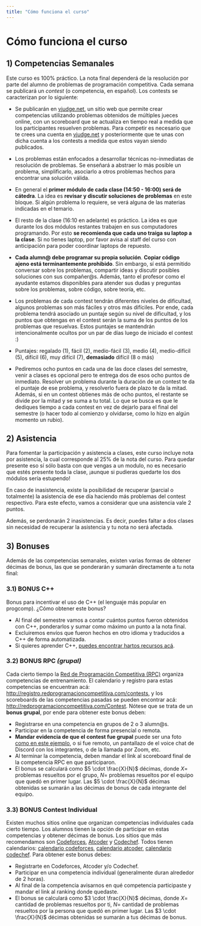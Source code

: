 ```yaml
---
title: "Cómo funciona el curso"
---
```


# Cómo funciona el curso

## 1) Competencias Semanales

Este curso es 100% práctico. La nota final dependerá de la resolución por parte del alumno de problemas de programación competitiva. Cada semana se publicará un _contest_ (o competencia, en español). Los contests se caracterizan por lo siguiente:

- Se publicarán en [vjudge.net](https://vjudge.net), un sitio web que permite crear competencias utilizando problemas obtenidos de múltiples jueces online, con un scoreboard que se actualiza en tiempo real a medida que los participantes resuelven problemas. Para competir es necesario que te crees una cuenta en [vjudge.net](https://vjudge.net) y posteriormente que te unas con dicha cuenta a los contests a medida que estos vayan siendo publicados.

- Los problemas están enfocados a desarrollar técnicas no-inmediatas de resolución de problemas. Se enseñará a abstraer lo más posible un problema, simplificarlo, asociarlo a otros problemas hechos para encontrar una solución válida.

- En general el **primer módulo de cada clase (14:50 - 16:00) será de cátedra**. La idea es **revisar y discutir soluciones de problemas** en este bloque. Si algún problema lo requiere, se verá alguna de las materias indicadas en el temario.

- El resto de la clase (16:10 en adelante) es práctico. La idea es que durante los dos módulos restantes trabajen en sus computadores programando. Por esto **se recomienda que cada uno traiga su laptop a la clase**. Si no tienes laptop, por favor avisa al staff del curso con anticipación para poder coordinar laptops de repuesto.

- **Cada alumn@ debe programar su propia solución**. **Copiar código ajeno está terminantemente prohibido**. Sin embargo, sí está permitido conversar sobre los problemas, compartir ideas y discutir posibles soluciones con sus compañer@s. Además, tanto el profesor como el ayudante estamos disponibles para atender sus dudas y preguntas sobre los problemas, sobre código, sobre teoría, etc.

- Los problemas de cada contest tendrán diferentes niveles de dificultad, algunos problemas son más fáciles y otros más difíciles. Por ende, cada problema tendrá asociado un puntaje según su nivel de dificultad, y los puntos que obtengas en el contest serán la suma de los puntos de los problemas que resuelvas. Estos puntajes se mantendrán intencionalmente ocultos por un par de días luego de iniciado el contest :)

- Puntajes: regalado (1), fácil (2), medio-fácil (3), medio (4), medio-difícil (5), difícil (6), muy difícil (7), **demasiado** difícil (8 o más)

- Pediremos ocho puntos en cada una de las doce clases del semestre, venir a clases es opcional pero te entrega dos de esos ocho puntos de inmediato. Resolver un problema durante la duración de un contest te da el puntaje de ese problema, y resolverlo fuera de plazo te da la mitad. Además, si en un contest obtienes más de ocho puntos, el restante se divide por la mitad y se suma a tu total. Lo que se busca es que le dediques tiempo a cada contest en vez de dejarlo para el final del semestre (o hacer todo al comienzo y olvidarse, como lo hizo en algún momento un rubio).

## 2) Asistencia

Para fomentar la participación y asistencia a clases, este curso incluye nota por asistencia, la cual corresponde al 25% de la nota del curso. Para quedar presente eso sí sólo basta con que vengas a un modulo, no es necesario que estés presente toda la clase, ¡aunque si pudieras quedarte los dos módulos sería estupendo!

En caso de inasistencia, existe la posibilidad de recuperar (parcial o totalmente) la asistencia de ese día haciendo más problemas del contest respectivo. Para este efecto, vamos a considerar que una asistencia vale 2 puntos. 

Además, se perdonarán 2 inasistencias. Es decir, puedes faltar a dos clases sin necesidad de recuperar la asistencia y tu nota no será afectada.

## 3) Bonuses

Además de las competencias semanales, existen varias formas de obtener décimas de bonus, las que se ponderarán y sumarán directamente a tu nota final:

### 3.1) BONUS C++

Bonus para incentivar el uso de C++ (el lenguaje más popular en progcomp). ¿Cómo obtener este bonus?

- Al final del semestre vamos a contar cuántos puntos fueron obtenidos con C++, ponderarlos y sumar como máximo un punto a la nota final. 
- Excluiremos envíos que fueron hechos en otro idioma y traducidos a C++ de forma automatizada.
- Si quieres aprender C++, [puedes encontrar hartos recursos acá](../resources/cpp).

### 3.2) BONUS RPC _(grupal)_

Cada cierto tiempo la [Red de Programación Competitiva (RPC)](http://redprogramacioncompetitiva.com/) organiza competencias de entrenamiento. El calendario y registro para estas competencias se encuentran acá: <http://registro.redprogramacioncompetitiva.com/contests>, y los scoreboards de las competencias pasadas se pueden encontrar acá: <http://redprogramacioncompetitiva.com/Contest>. Nótese que se trata de un **bonus grupal**, por ende para obtener este bonus deben:

- Registrarse en una competencia en grupos de 2 o 3 alumn@s.
- Participar en la competencia de forma presencial o remota.
- **Mandar evidencia de que el contest fue grupal** puede ser una foto [como en este ejemplo](https://youtu.be/BZo23gj9ksk?t=4237), o si fue remoto, un pantallazo de el voice chat de Discord con los integrantes, o de la llamada por Zoom, etc.
- Al terminar la competencia, deben mandar el link al scoreboard final de la competencia RPC en que participaron.
- El bonus se calculará como $5 \cdot \frac{X}{N}$ décimas, donde $X =$ problemas resueltos por el grupo, $N =$ problemas resueltos por el equipo que quedó en primer lugar. Las $5 \cdot \frac{X}{N}$ décimas obtenidas se sumarán a las décimas de bonus de cada integrante del equipo.

### 3.3) BONUS Contest Individual

Existen muchos sitios online que organizan competencias individuales cada cierto tiempo. Los alumnos tienen la opción de participar en estas competencias y obtener décimas de bonus. Los sitios que más recomendamos son [Codeforces](https://codeforces.com/), [Atcoder](https://atcoder.jp/) y [Codechef](https://www.codechef.com/). Todos tienen calendarios: [calendario codeforces](http://codeforces.com/calendar), [calendario atcoder](https://atcoder.jp/calendar), [calendario codechef](https://www.codechef.com/event-calendar). Para obtener este bonus debes:

- Registrarte en Codeforces, Atcoder y/o Codechef.
- Participar en una competencia individual (generalmente duran alrededor de 2 horas).
- Al final de la competencia avisarnos en qué competencia participaste y mandar el link al ranking donde quedaste.
- El bonus se calculará como $3 \cdot \frac{X}{N}$ décimas, donde $X =$ cantidad de problemas resueltos por ti, $N =$ cantidad de problemas resueltos por la persona que quedó en primer lugar. Las $3 \cdot \frac{X}{N}$ décimas obtenidas se sumarán a tus décimas de bonus.
